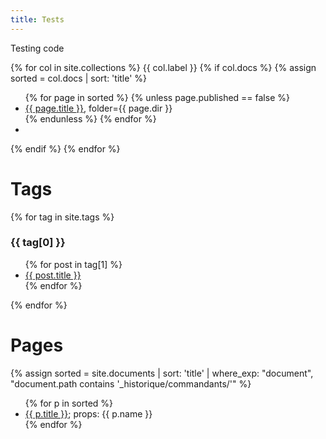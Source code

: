 ```yaml
---
title: Tests
---
```


Testing code

{% for col in site.collections %}
    {{ col.label }}
    {% if col.docs %}
    {% assign sorted = col.docs | sort: 'title'  %}
<ul class="side-nav">
    {% for page in sorted %}
        {% unless page.published == false %}
        <li><a href="{{ site.url }}{{ page.url }}">{{ page.title }}</a>, folder={{ page.dir }}</li>
        {% endunless %}
    {% endfor %}
    <li>&nbsp;</li>
</ul>
    {% endif %} 
{% endfor %}

# Tags

{% for tag in site.tags %}
  <h3>{{ tag[0] }}</h3>
  <ul>
    {% for post in tag[1] %}
      <li><a href="{{ post.url }}">{{ post.title }}</a></li>
    {% endfor %}
  </ul>
{% endfor %}


# Pages


{% assign sorted = site.documents | sort: 'title' | where_exp: "document", "document.path contains '_historique/commandants/'" %}
<ul>
  {% for p in sorted %}
    <li><a href="{{ p.url }}">{{ p.title }}</a>; props: {{ p.name }} </li>
  {% endfor %}
</ul>